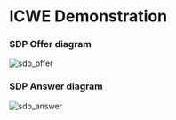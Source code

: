 # ICWE Demonstration

### SDP Offer diagram
![sdp_offer](https://cloud.githubusercontent.com/assets/1267701/22293624/a0743c14-e310-11e6-8558-96de80e6b075.png)
### SDP Answer diagram
![sdp_answer](https://cloud.githubusercontent.com/assets/1267701/22293622/9f0c2f08-e310-11e6-984d-f898eb34cf73.png)
